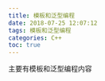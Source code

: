 ```yaml
---
title: 模板和泛型编程
date: 2018-07-25 12:07:12
tags: 模板和泛型编程
categories: C++
toc: true
---
```


主要有模板和泛型编程内容

<!--more-->










